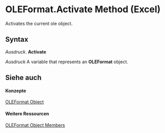 
# OLEFormat.Activate Method (Excel)

Activates the current ole object.


## Syntax

 _Ausdruck_. **Activate**

 _Ausdruck_ A variable that represents an **OLEFormat** object.


## Siehe auch


#### Konzepte


[OLEFormat Object](96ee06d8-e922-c48c-4406-bb2f5cbaa02a.md)
#### Weitere Ressourcen


[OLEFormat Object Members](http://msdn.microsoft.com/library/18f0bbed-752a-5e01-51f1-c17435b3adea%28Office.15%29.aspx)